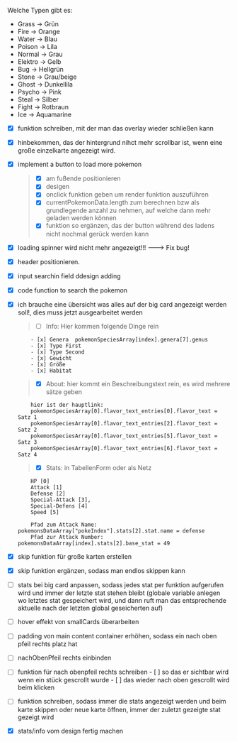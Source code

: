 Welche Typen gibt es:

- Grass -> Grün
- Fire -> Orange
- Water -> Blau
- Poison -> Lila
- Normal -> Grau
- Elektro -> Gelb
- Bug -> Hellgrün
- Stone -> Grau/beige
- Ghost -> Dunkellila
- Psycho -> Pink
- Steal -> Silber
- Fight -> Rotbraun
- Ice -> Aquamarine

- [x] funktion schreiben, mit der man das overlay wieder schließen kann
- [x] hinbekommen, das der hintergrund nihct mehr scrollbar ist, wenn eine große einzelkarte angezeigt wird.
- [x] implement a button to load more pokemon
  > - [x] am fußende positionieren
  > - [x] desigen
  > - [x] onclick funktion geben um render funktion auszuführen
  > - [x] currentPokemonData.length zum berechnen bzw als grundlegende anzahl zu nehmen, auf welche dann mehr geladen werden können
  > - [x] funktion so ergänzen, das der button während des ladens nicht nochmal gerück werden kann
- [x] loading spinner wird nicht mehr angezeigt!!! ---> Fix bug!
- [x] header positionieren.
- [x] input searchin field ddesign adding
- [x] code function to search the pokemon
- [x] ich brauche eine übersicht was alles auf der big card angezeigt werden soll!, dies muss jetzt ausgearbeitet werden

  > - [ ] Info: Hier kommen folgende Dinge rein

          - [x] Genera  pokemonSpeciesArray[index].genera[7].genus
          - [x] Type First
          - [x] Type Second
          - [x] Gewicht
          - [x] Größe
          - [x] Habitat

  > - [x] About: hier kommt ein Beschreibungstext rein, es wird mehrere sätze geben

          hier ist der hauptlink:
          pokemonSpeciesArray[0].flavor_text_entries[0].flavor_text = Satz 1
          pokemonSpeciesArray[0].flavor_text_entries[2].flavor_text = Satz 2
          pokemonSpeciesArray[0].flavor_text_entries[5].flavor_text = Satz 3
          pokemonSpeciesArray[0].flavor_text_entries[6].flavor_text = Satz 4

  > - [x] Stats: in TabellenForm oder als Netz

          HP [0]
          Attack [1]
          Defense [2]
          Special-Attack [3],
          Special-Defens [4]
          Speed [5]

          Pfad zum Attack Name: pokemonsDataArray["pokeIndex"].stats[2].stat.name = defense
          Pfad zur Attack Number: pokemonsDataArray[index].stats[2].base_stat = 49

- [x] skip funktion für große karten erstellen
- [x] skip funktion ergänzen, sodass man endlos skippen kann
- [ ] stats bei big card anpassen, sodass jedes stat per funktion aufgerufen wird und immer der letzte stat stehen bleibt (globale variable anlegen wo letztes stat gespeichert wird, und dann ruft man das entsprechende aktuelle nach der letzten global geseicherten auf)
- [ ] hover effekt von smallCards überarbeiten
- [ ] padding von main content container erhöhen, sodass ein nach oben pfeil rechts platz hat
- [ ] nachObenPfeil rechts einbinden
- [ ] funktion für nach obenpfeil rechts schreiben - [ ] so das er sichtbar wird wenn ein stück gescrollt wurde - [ ] das wieder nach oben gescrollt wird beim klicken
- [ ] funktion schreiben, sodass immer die stats angezeigt werden und beim karte skippen oder neue karte öffnen, immer der zuletzt gezeigte stat gezeigt wird
- [x] stats/info vom design fertig machen
